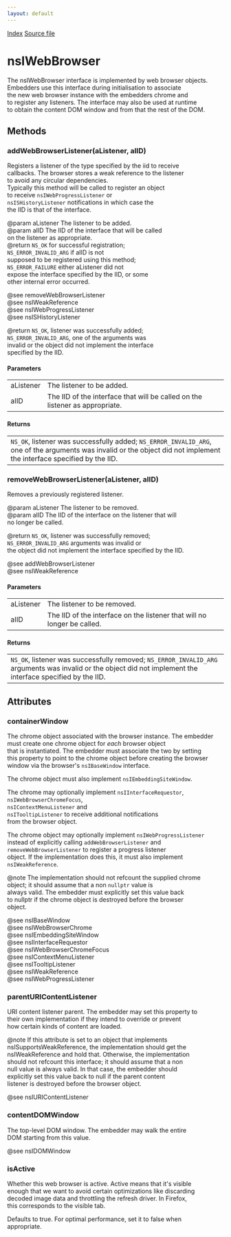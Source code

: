 ```yaml
---
layout: default
---
```

<div id='links'><a href="../index.html">Index</a>
<a href="http://dxr.mozilla.org/mozilla-central/source/embedding/browser/nsIWebBrowser.idl">Source file</a>
</div>

# nsIWebBrowser #
  
The nsIWebBrowser interface is implemented by web browser objects.  
Embedders use this interface during initialisation to associate  
the new web browser instance with the embedders chrome and  
to register any listeners. The interface may also be used at runtime  
to obtain the content DOM window and from that the rest of the DOM.  
  

## Methods ##

### addWebBrowserListener(aListener, aIID) ###
  
Registers a listener of the type specified by the iid to receive  
callbacks. The browser stores a weak reference to the listener  
to avoid any circular dependencies.  
Typically this method will be called to register an object  
to receive <CODE>nsIWebProgressListener</CODE> or   
<CODE>nsISHistoryListener</CODE> notifications in which case the  
the IID is that of the interface.  
  
@param aListener The listener to be added.  
@param aIID      The IID of the interface that will be called  
                 on the listener as appropriate.  
@return          <CODE>NS_OK</CODE> for successful registration;  
                 <CODE>NS_ERROR_INVALID_ARG</CODE> if aIID is not  
                 supposed to be registered using this method;  
                 <CODE>NS_ERROR_FAILURE</CODE> either aListener did not  
                 expose the interface specified by the IID, or some  
                 other internal error occurred.  
  
@see removeWebBrowserListener  
@see nsIWeakReference  
@see nsIWebProgressListener  
@see nsISHistoryListener  
  
@return <CODE>NS_OK</CODE>, listener was successfully added;  
        <CODE>NS_ERROR_INVALID_ARG</CODE>, one of the arguments was  
        invalid or the object did not implement the interface  
        specified by the IID.  
  

#### Parameters ####

<table>

<tr>
<td>aListener</td>
<td>The listener to be added.  
</td>
</tr>

<tr>
<td>aIID</td>
<td>The IID of the interface that will be called  
                 on the listener as appropriate.  
</td>
</tr>

</table>

#### Returns ####

<table>

<tr>
<td><CODE>NS_OK</CODE>, listener was successfully added;  
        <CODE>NS_ERROR_INVALID_ARG</CODE>, one of the arguments was  
        invalid or the object did not implement the interface  
        specified by the IID.  
</td>
</tr>

</table>

### removeWebBrowserListener(aListener, aIID) ###
  
Removes a previously registered listener.  
  
@param aListener The listener to be removed.  
@param aIID      The IID of the interface on the listener that will  
                 no longer be called.  
  
@return <CODE>NS_OK</CODE>, listener was successfully removed;  
        <CODE>NS_ERROR_INVALID_ARG</CODE> arguments was invalid or  
        the object did not implement the interface specified by the IID.  
  
@see addWebBrowserListener  
@see nsIWeakReference  
  

#### Parameters ####

<table>

<tr>
<td>aListener</td>
<td>The listener to be removed.  
</td>
</tr>

<tr>
<td>aIID</td>
<td>The IID of the interface on the listener that will  
                 no longer be called.  
</td>
</tr>

</table>

#### Returns ####

<table>

<tr>
<td><CODE>NS_OK</CODE>, listener was successfully removed;  
        <CODE>NS_ERROR_INVALID_ARG</CODE> arguments was invalid or  
        the object did not implement the interface specified by the IID.  
</td>
</tr>

</table>

## Attributes ##

### containerWindow ###
  
The chrome object associated with the browser instance. The embedder  
must create one chrome object for <I>each</I> browser object  
that is instantiated. The embedder must associate the two by setting  
this property to point to the chrome object before creating the browser  
window via the browser's <CODE>nsIBaseWindow</CODE> interface.   
  
The chrome object must also implement <CODE>nsIEmbeddingSiteWindow</CODE>.  
  
The chrome may optionally implement <CODE>nsIInterfaceRequestor</CODE>,  
<CODE>nsIWebBrowserChromeFocus</CODE>,  
<CODE>nsIContextMenuListener</CODE> and  
<CODE>nsITooltipListener</CODE> to receive additional notifications  
from the browser object.  
  
The chrome object may optionally implement <CODE>nsIWebProgressListener</CODE>   
instead of explicitly calling <CODE>addWebBrowserListener</CODE> and  
<CODE>removeWebBrowserListener</CODE> to register a progress listener  
object. If the implementation does this, it must also implement  
<CODE>nsIWeakReference</CODE>.  
  
@note The implementation should not refcount the supplied chrome  
      object; it should assume that a non <CODE>nullptr</CODE> value is  
      always valid. The embedder must explicitly set this value back  
      to nullptr if the chrome object is destroyed before the browser  
      object.  
  
@see nsIBaseWindow  
@see nsIWebBrowserChrome  
@see nsIEmbeddingSiteWindow  
@see nsIInterfaceRequestor  
@see nsIWebBrowserChromeFocus  
@see nsIContextMenuListener  
@see nsITooltipListener  
@see nsIWeakReference  
@see nsIWebProgressListener  
  

### parentURIContentListener ###
  
URI content listener parent. The embedder may set this property to  
their own implementation if they intend to override or prevent  
how certain kinds of content are loaded.  
  
@note If this attribute is set to an object that implements  
      nsISupportsWeakReference, the implementation should get the  
      nsIWeakReference and hold that.  Otherwise, the implementation  
      should not refcount this interface; it should assume that a non  
      null value is always valid.  In that case, the embedder should  
      explicitly set this value back to null if the parent content  
      listener is destroyed before the browser object.  
  
@see nsIURIContentListener  
  

### contentDOMWindow ###
  
The top-level DOM window. The embedder may walk the entire  
DOM starting from this value.  
  
@see nsIDOMWindow  
  

### isActive ###
  
Whether this web browser is active. Active means that it's visible  
enough that we want to avoid certain optimizations like discarding  
decoded image data and throttling the refresh driver. In Firefox,  
this corresponds to the visible tab.  
  
Defaults to true. For optimal performance, set it to false when  
appropriate.  
  
